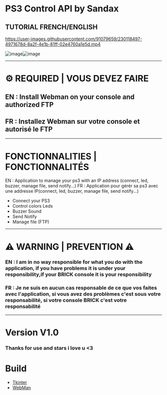 # __**PS3 Control API by Sandax**__
## TUTORIAL FRENCH/ENGLISH 
https://user-images.githubusercontent.com/91079659/230118497-4971678d-8a2f-4e1b-81ff-02e4760a1e5d.mp4

![image](https://user-images.githubusercontent.com/91079659/230124262-99b7ae15-51e7-4406-8b5a-541508bcda57.png)![image](https://user-images.githubusercontent.com/91079659/230124509-11cffacb-a577-40b4-927f-f7eae8251223.png)

______________________________________________________________

# ⚙ REQUIRED | VOUS DEVEZ FAIRE

## EN : Install Webman on your console and authorized FTP
## FR : Installez Webman sur votre console et autorisé le FTP

______________________________________________________________

# FONCTIONNALITIES | FONCTIONNALITÉS

EN : Application to manage your ps3 with an IP address (connect, led, buzzer, manage file, send notify...)
FR : Application pour gérér sa ps3 avec une addresse IP(connect, led, buzzer, manage file, send notify...)

- Connect your PS3
- Control colors Leds
- Buzzer Sound
- Send Notify
- Manage file (FTP)

______________________________________________________________

# ⚠ WARNING | PREVENTION ⚠
### EN : I am in no way responsible for what you do with the application, if you have problems it is under your responsibility,if your BRICK console it is your responsibility

### FR : Je ne suis en aucun cas responsable de ce que vos faites avec l'application, si vous avez des problèmes c'est sous votre responsabilité, si votre console BRICK c'est votre responsabilité

______________________________________________________________

# Version V1.0

### Thanks for use and stars i love u <3

# __Build__
* [Tkinter](https://github.com/billythegoat356/pystyle)
* [WebMan](https://github.com/aldostools/webMAN-MOD)


